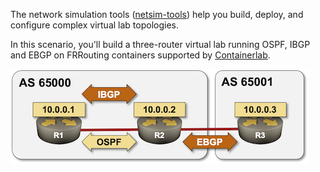 The network simulation tools ([netsim-tools](https://netsim-tools.readthedocs.io/en/latest/install.html)) help you build, deploy, and configure complex virtual lab topologies.

In this scenario, you'll build a three-router virtual lab running OSPF, IBGP and EBGP on FRRouting containers supported by [Containerlab](https://blog.ipspace.net/2021/04/netsim-containerlab.html).

![Lab topology](./assets/lab-ospf-bgp.png)